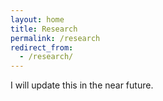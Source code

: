 ```yaml
---
layout: home
title: Research
permalink: /research
redirect_from:
  - /research/
---
```


I will update this in the near future.

